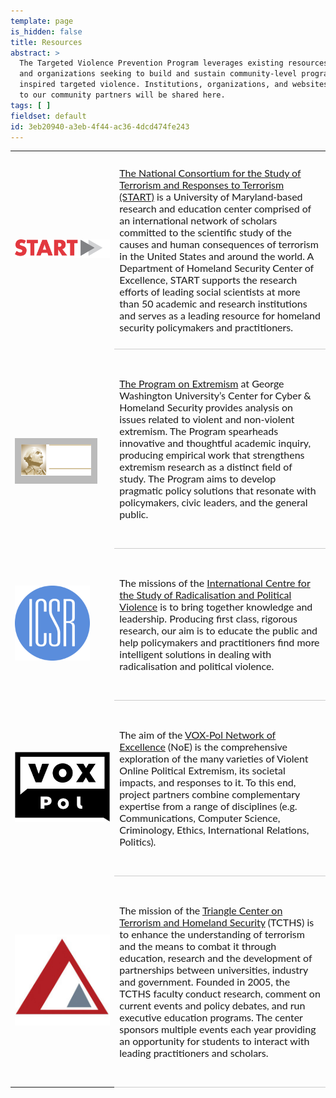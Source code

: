 ```yaml
---
template: page
is_hidden: false
title: Resources
abstract: >
  The Targeted Violence Prevention Program leverages existing resources that can benefit individuals
  and organizations seeking to build and sustain community-level programs to prevent ideologically
  inspired targeted violence. Institutions, organizations, and websites that may be useful to TVPP and
  to our community partners will be shared here.
tags: [ ]
fieldset: default
id: 3eb20940-a3eb-4f44-ac36-4dcd474fe243
---
```

<style>
table td.text-sm {
    font-size: 16px !important;
    font-family: 'Lato', sans-serif;
}
.resource-logo {
  padding-top: 10px; 
  padding-bottom: 10px;
  }
</style>
<table class='table table-borderless'>
				<tr>

<td width="25%" style="vertical-align: middle;" class="text-center pad">
							<a href="http://www.start.umd.edu/" target="_blank"><img src="/assets/img/start-logo.png" alt="Start"></a>
					</td>

<td class="text-sm" style="border-bottom: 1px solid #ccc; padding-bottom: 25px;padding-top: 25px;"><a href="http://www.start.umd.edu/" target="_blank">The National Consortium for the Study of Terrorism and Responses to Terrorism (START)</a> is a University of Maryland-based research and education center comprised of an international network of scholars committed to the scientific study of the causes and human consequences of terrorism in the United States and around the world. A Department of Homeland Security Center of Excellence, START supports the research efforts of leading social scientists at more than 50 academic and research institutions and serves as a leading resource for homeland security policymakers and practitioners.</td>

</tr>


<tr>
	<td width="33%" style="">
						

<div class="text-center resource-logo" style="background: #bbb; padding: 10px; 15px 10px 15px; margin-right: 20px; margin-top: 40px">
								<a href="http://icsr.info/" target="_blank"><img src="/assets/img/gwu-logo.png" alt="ICSR logo"></a>
					  </a>
						</div>
					</td>

<td class="text-sm" style="border-bottom: 1px solid #ccc; padding-top: 45px; padding-bottom: 45px;">
						<a href="https://cchs.gwu.edu/program-extremism" target="_blank">The Program on Extremism</a> at George Washington University’s Center for Cyber & Homeland Security provides analysis on issues related to violent and non-violent extremism. The Program spearheads innovative and thoughtful academic inquiry, producing empirical work that strengthens extremism research as a distinct field of study. The Program aims to develop pragmatic policy solutions that resonate with policymakers, civic leaders, and the general public.
					</td>

</tr>

<tr>

<td width="33%" style="">
						<div class="text-center resource-logo">
								<a href="http://icsr.info/" target="_blank"><img src="/assets/img/icsr-logo.png" width="120" alt="ICSR logo"></a>
					  </a>
						</div>
					</td>

<td class="text-sm" style="border-bottom: 1px solid #ccc; padding-top: 45px; padding-bottom: 45px;">
						The missions of the <a href="http://icsr.info/" target="_blank">International Centre for the Study of Radicalisation and Political Violence</a> is to bring together knowledge and leadership. Producing first class, rigorous research, our aim is to educate the public and help policymakers and practitioners find more intelligent solutions in dealing with radicalisation and political violence.
					</td>

</tr>

<tr>

<td width="33%" style="">

<div class="text-center resource-logo">
								<a href="http://voxpol.eu/" target="_blank"><img src="/assets/img/vox-logo.jpg" width="175" alt="Virtual Centre of Excellence for Research in Violent Online Political Extremism logo"></a>
						</a>
						</div>

</td>

<td class="text-sm" style="border-bottom: 1px solid #ccc; padding-top: 45px; padding-bottom: 45px;">
						The aim of the <a href="http://voxpol.eu/" target="_blank">VOX-Pol Network of Excellence</a> (NoE) is the comprehensive exploration of the many varieties of Violent Online Political Extremism, its societal impacts, and responses to it. To this end, project partners combine complementary expertise from a range of disciplines (e.g. Communications, Computer Science, Criminology, Ethics, International Relations, Politics).​​
					</td>

</tr>

<tr>

<td width="33%" style="">
		<div class="text-center resource-logo">
								<a href="http://sites.duke.edu/tcths/" target="_blank"><img src="/assets/img/triangle-logo.jpg" width="175" alt="Triangle Center on Terrorism and Homeland Security"></a>
						</a>
						</div>

</td>

<td class="text-sm" style="border-bottom: 1px solid #ccc; padding-top: 45px; padding-bottom: 45px;">
					The mission of the <a href="http://sites.duke.edu/tcths/" target="_blank">Triangle Center on Terrorism and Homeland Security</a> (TCTHS) is to enhance the understanding of terrorism and the means to combat it through education, research and the development of partnerships between universities, industry and government. Founded in 2005, the TCTHS faculty conduct research, comment on current events and policy debates, and run executive education programs. The center sponsors multiple events each year providing an opportunity for students to interact with leading practitioners and scholars.
					</td>

</tr>

</table>

